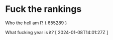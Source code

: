 # Fuck the rankings

Who the hell am I?
{ 655289 }

What fucking year is it?
[ 2024-01-08T14:01:27Z ]

